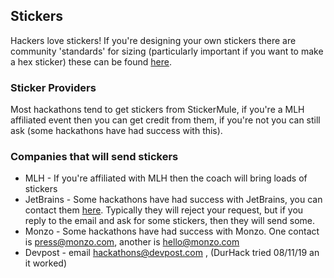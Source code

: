 ## Stickers

Hackers love stickers! If you're designing your own stickers there are community 'standards' for sizing (particularly important if you want to make a hex sticker) these can be found [here](https://github.com/terinjokes/StickersStandard).

### Sticker Providers
Most hackathons tend to get stickers from StickerMule, if you're a MLH affiliated event then you can get credit from them, if you're not you can still ask (some hackathons have had success with this).

### Companies that will send stickers
  * MLH - If you're affiliated with MLH then the coach will bring loads of stickers
  * JetBrains - Some hackathons have had success with JetBrains, you can contact them [here](https://www.jetbrains.com/community/support). Typically they will reject your request, but if you reply to the email and ask for some stickers, then they will send some. 
  * Monzo - Some hackathons have had success with Monzo. One contact is press@monzo.com, another is hello@monzo.com
  * Devpost - email hackathons@devpost.com , (DurHack tried 08/11/19 an it worked) 
